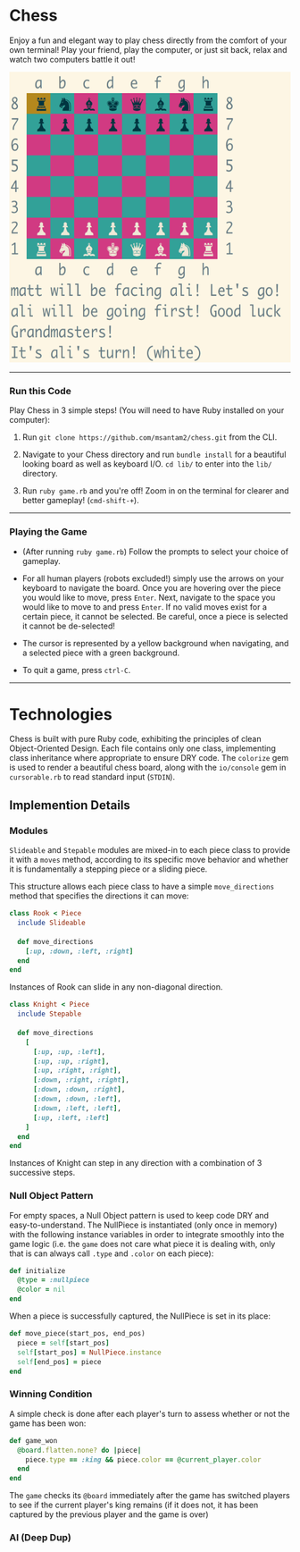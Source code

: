 # Chess

Enjoy a fun and elegant way to play chess directly from the comfort of your own terminal! Play your friend, play the computer, or just sit back, relax and watch two computers battle it out!

<img src="https://github.com/msantam2/chess/blob/master/images/chess_gameplay.gif" width="555" height="520" />

__________

### Run this Code

Play Chess in 3 simple steps! (You will need to have Ruby installed on your computer):

1. Run ```git clone https://github.com/msantam2/chess.git``` from the CLI.

2. Navigate to your Chess directory and run ```bundle install``` for a beautiful looking board as well as keyboard I/O. ```cd lib/``` to enter into the ```lib/``` directory.

3. Run ```ruby game.rb``` and you're off! Zoom in on the terminal for clearer and better gameplay! (```cmd-shift-+```).

__________

### Playing the Game

- (After running ```ruby game.rb```) Follow the prompts to select your choice of gameplay.

- For all human players (robots excluded!) simply use the arrows on your keyboard to navigate the board. Once you are hovering over the piece you would like to move, press ```Enter```. Next, navigate to the space you would like to move to and press ```Enter```. If no valid moves exist for a certain piece, it cannot be selected. Be careful, once a piece is selected it cannot be de-selected!

- The cursor is represented by a yellow background when navigating, and a selected piece with a green background.

- To quit a game, press ```ctrl-C```.

__________

# Technologies

Chess is built with pure Ruby code, exhibiting the principles of clean Object-Oriented Design. Each file contains only one class, implementing class inheritance where appropriate to ensure DRY code. The ```colorize``` gem is used to render a beautiful chess board, along with the ```io/console``` gem in ```cursorable.rb``` to read standard input (```STDIN```).

## Implemention Details

### Modules

```Slideable``` and ```Stepable``` modules are mixed-in to each piece class to provide it with a ```moves``` method, according to its specific move behavior and whether it is fundamentally a stepping piece or a sliding piece.

This structure allows each piece class to have a simple ```move_directions``` method that specifies the directions it can move:

```rb
class Rook < Piece
  include Slideable

  def move_directions
    [:up, :down, :left, :right]
  end
end
```
Instances of Rook can slide in any non-diagonal direction.

```rb
class Knight < Piece
  include Stepable

  def move_directions
    [
      [:up, :up, :left],
      [:up, :up, :right],
      [:up, :right, :right],
      [:down, :right, :right],
      [:down, :down, :right],
      [:down, :down, :left],
      [:down, :left, :left],
      [:up, :left, :left]
    ]
  end
end
```
Instances of Knight can step in any direction with a combination of 3 successive steps.

### Null Object Pattern

For empty spaces, a Null Object pattern is used to keep code DRY and easy-to-understand. The NullPiece is instantiated (only once in memory) with the following instance variables in order to integrate smoothly into the game logic (i.e. the ```game``` does not care what piece it is dealing with, only that is can always call ```.type``` and ```.color``` on each piece):

```rb
def initialize
  @type = :nullpiece
  @color = nil
end
```

When a piece is successfully captured, the NullPiece is set in its place:

```rb
def move_piece(start_pos, end_pos)
  piece = self[start_pos]
  self[start_pos] = NullPiece.instance
  self[end_pos] = piece
end
```

### Winning Condition

A simple check is done after each player's turn to assess whether or not the game has been won:

```rb
def game_won
  @board.flatten.none? do |piece|
    piece.type == :king && piece.color == @current_player.color
  end
end
```
The ```game``` checks its ```@board``` immediately after the game has switched players to see if the current player's king remains (if it does not, it has been captured by the previous player and the game is over)

### AI (Deep Dup)
